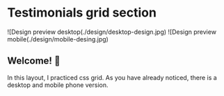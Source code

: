 # Testimonials grid section

![Design preview desktop(./design/desktop-design.jpg)
![Design preview mobile(./design/mobile-desing.jpg)

## Welcome! 👋
In this layout, I practiced css grid. As you have already noticed, there is a desktop and mobile phone version.